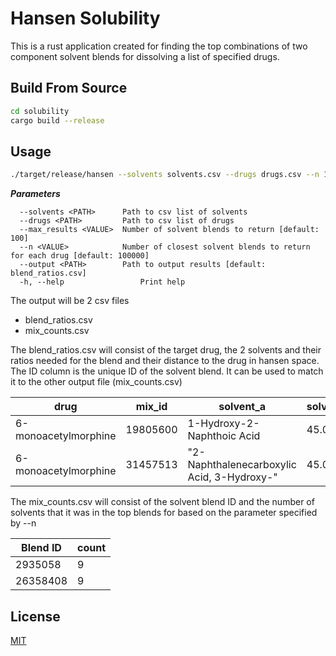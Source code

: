# Hansen Solubility

This is a rust application created for finding the top combinations of two component solvent blends for dissolving a list of specified drugs.
## Build From Source
```bash
cd solubility
cargo build --release
```
## Usage

```bash
./target/release/hansen --solvents solvents.csv --drugs drugs.csv --n 100000 --max_results 100
```
***Parameters***

      --solvents <PATH>      Path to csv list of solvents
      --drugs <PATH>         Path to csv list of drugs
      --max_results <VALUE>  Number of solvent blends to return [default: 100]
      --n <VALUE>            Number of closest solvent blends to return for each drug [default: 100000]
      --output <PATH>        Path to output results [default: blend_ratios.csv]
      -h, --help                 Print help

The output will be 2 csv files
- blend_ratios.csv
- mix_counts.csv

The blend_ratios.csv will consist of the target drug, the 2 solvents and their ratios needed for the blend and their distance to the drug in hansen space. The ID column is the unique ID of the solvent blend. It can be used to match it to the other output file (mix_counts.csv)

|drug|mix_id|solvent_a|solvent_a_ratio|solvent_b|solvent_b_ratio|hansen_distance|
|----|----|----|----|------|------|---------|
|6-monoacetylmorphine|19805600|1-Hydroxy-2-Naphthoic Acid|45.0|a-Methyl Styrene|55.0|0.58334|
|6-monoacetylmorphine|31457513|"2-Naphthalenecarboxylic Acid, 3-Hydroxy-"|45.0|a-Methyl Styrene|55.0|0.58334|

The mix_counts.csv will consist of the solvent blend ID and the number of solvents that it was in the top blends for based on the parameter specified by --n

|Blend ID| count|
|-------|-------|
|2935058|9|
|26358408|9|
## License

[MIT](https://choosealicense.com/licenses/mit/)
